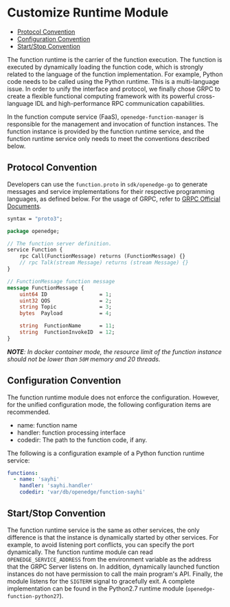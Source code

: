 # Customize Runtime Module

- [Protocol Convention](#protocol-convention)
- [Configuration Convention](#configuration-convention)
- [Start/Stop Convention](#startstop-convention)

The function runtime is the carrier of the function execution. The function is executed by dynamically loading the function code, which is strongly related to the language of the function implementation. For example, Python code needs to be called using the Python runtime. This is a multi-language issue. In order to unify the interface and protocol, we finally chose GRPC to create a flexible functional computing framework with its powerful cross-language IDL and high-performance RPC communication capabilities.

In the function compute service (FaaS), `openedge-function-manager` is responsible for the management and invocation of function instances. The function instance is provided by the function runtime service, and the function runtime service only needs to meet the conventions described below.

## Protocol Convention

Developers can use the `function.proto` in `sdk/openedge-go` to generate messages and service implementations for their respective programming languages, as defined below. For the usage of GRPC, refer to [GRPC Official Documents](https://grpc.io/docs/quickstart/go.html).

```proto
syntax = "proto3";

package openedge;

// The function server definition.
service Function {
    rpc Call(FunctionMessage) returns (FunctionMessage) {}
    // rpc Talk(stream Message) returns (stream Message) {}
}

// FunctionMessage function message
message FunctionMessage {
    uint64 ID                 = 1;
    uint32 QOS                = 2;
    string Topic              = 3;
    bytes  Payload            = 4;

    string  FunctionName      = 11;
    string  FunctionInvokeID  = 12;
}
```

_**NOTE**: In docker container mode, the resource limit of the function instance should not be lower than `50M` memory and 20 threads._

## Configuration Convention

The function runtime module does not enforce the configuration. However, for the unified configuration mode, the following configuration items are recommended.

- name: function name
- handler: function processing interface
- codedir: The path to the function code, if any.

The following is a configuration example of a Python function runtime service:

```yaml
functions:
  - name: 'sayhi'
    handler: 'sayhi.handler'
    codedir: 'var/db/openedge/function-sayhi'
```

## Start/Stop Convention

The function runtime service is the same as other services, the only difference is that the instance is dynamically started by other services. For example, to avoid listening port conflicts, you can specify the port dynamically. The function runtime module can read `OPENEDGE_SERVICE_ADDRESS` from the environment variable as the address that the GRPC Server listens on. In addition, dynamically launched function instances do not have permission to call the main program's API. Finally, the module listens for the `SIGTERM` signal to gracefully exit. A complete implementation can be found in the Python2.7 runtime module (`openedge-function-python27`).